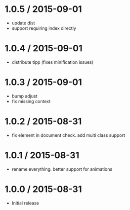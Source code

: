 
1.0.5 / 2015-09-01
==================

  * update dist
  * support requiring index directly

1.0.4 / 2015-09-01
==================

  * distribute tipp (fixes minification issues)

1.0.3 / 2015-09-01
==================

  * bump adjust
  * fix missing context

1.0.2 / 2015-08-31
==================

  * fix element in document check. add multi class support

1.0.1 / 2015-08-31
==================

  * rename everything. better support for animations

1.0.0 / 2015-08-31
==================

  * Initial release

